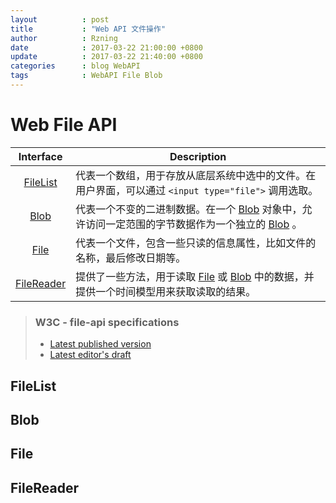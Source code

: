 ```yaml
---
layout          : post
title           : "Web API 文件操作"
author          : Rzning
date            : 2017-03-22 21:00:00 +0800
update          : 2017-03-22 21:40:00 +0800
categories      : blog WebAPI
tags            : WebAPI File Blob
---
```


Web File API
============

Interface | Description
:--:|-
[FileList](#filelist)     | 代表一个数组，用于存放从底层系统中选中的文件。在用户界面，可以通过 `<input type="file">` 调用选取。
[Blob](#blob)             | 代表一个不变的二进制数据。在一个 [Blob] 对象中，允许访问一定范围的字节数据作为一个独立的 [Blob] 。
[File](#file)             | 代表一个文件，包含一些只读的信息属性，比如文件的名称，最后修改日期等。
[FileReader](#filereader) | 提供了一些方法，用于读取 [File] 或 [Blob] 中的数据，并提供一个时间模型用来获取读取的结果。


> ### W3C - file-api specifications
> - [Latest published version](http://www.w3.org/TR/FileAPI/)
> - [Latest editor's draft](https://w3c.github.io/FileAPI/)


## FileList

## Blob

## File

## FileReader







[FileList]: <https://developer.mozilla.org/en-US/docs/Web/API/FileList>
[Blob]: <https://developer.mozilla.org/en-US/docs/Web/API/Blob>
[File]: <https://developer.mozilla.org/en-US/docs/Web/API/File>
[FileReader]: <https://developer.mozilla.org/en-US/docs/Web/API/FileReader>